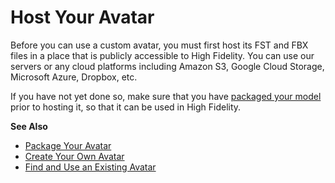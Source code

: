 # Host Your Avatar

Before you can use a custom avatar, you must first host its FST and FBX files in a place that is publicly accessible to High Fidelity. You can use our servers or any cloud platforms including Amazon S3, Google Cloud Storage, Microsoft Azure, Dropbox, etc. 

If you have not yet done so, make sure that you have [packaged your model](create-avatars.html#package-your-avatar) prior to hosting it, so that it can be used in High Fidelity. 

**See Also**

+ [Package Your Avatar](create-avatars.html#package-your-avatar)
+ [Create Your Own Avatar](create-avatars.html)
+ [Find and Use an Existing Avatar](find-avatars.html)